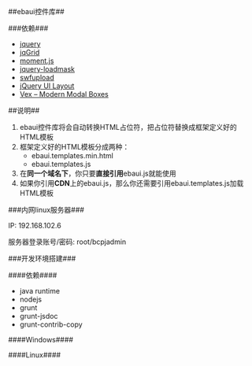 ##ebaui控件库##

###依赖###

+   [jquery](http://jquery.com/)
+   [jqGrid](http://www.trirand.com/blog/)
+   [moment.js](http://momentjs.com/)
+   [jquery-loadmask](https://code.google.com/p/jquery-loadmask/)
+   [swfupload](https://code.google.com/p/swfupload/)
+   [jQuery UI Layout](http://layout.jquery-dev.net/index.cfm)
+   [Vex – Modern Modal Boxes](https://github.com/HubSpot/vex)

##说明##

1.  ebaui控件库将会自动转换HTML占位符，把占位符替换成框架定义好的HTML模板
2.  框架定义好的HTML模板分成两种：
    +   ebaui.templates.min.html
    +   ebaui.templates.js
3.  在**同一个域名下**，你只要**直接引用**ebaui.js就能使用
4.  如果你引用**CDN**上的ebaui.js，那么你还需要引用ebaui.templates.js加载HTML模板

###内网linux服务器###

IP: 192.168.102.6

服务器登录账号/密码:   root/bcpjadmin

###开发环境搭建###

####依赖####

+   java runtime
+   nodejs
+   grunt
+   grunt-jsdoc
+   grunt-contrib-copy

####Windows####

####Linux####